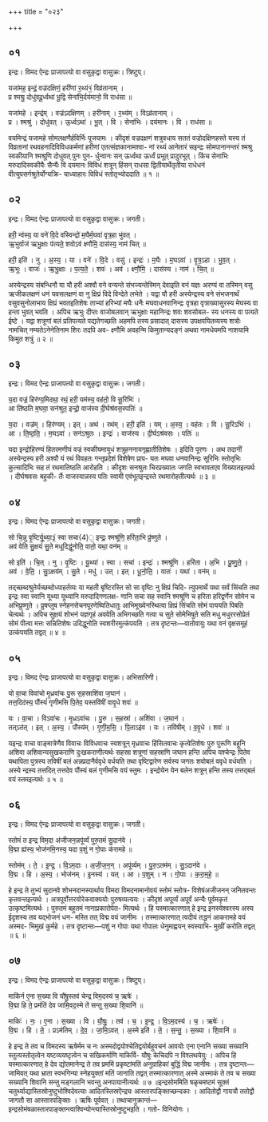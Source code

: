 +++
title = "०२३"

+++


## ०१
इन्द्रः। विमद ऐन्द्रः प्राजापत्यो वा वसुकृद्वा वासुक्रः। त्रिष्टुप्।

यजा॑मह॒ इन्द्रं॒ वज्र॑दक्षिणं॒ हरी॑णां र॒थ्यं१॒॑ विव्र॑तानाम् ।  
प्र श्मश्रु॒ दोधु॑वदू॒र्ध्वथा॑ भू॒द्वि सेना॑भि॒र्दय॑मानो॒ वि राध॑सा ॥

यजा॑महे । इन्द्र॑म् । वज्र॑ऽदक्षिणम् । हरी॑नाम् । र॒थ्य॑म् । विऽव्र॑तानाम् ।  
प्र । श्मश्रु॑ । दोधु॑वत् । ऊ॒र्ध्वऽथा॑ । भू॒त् । वि । सेना॑भिः । दय॑मानः । वि । राध॑सा ॥

वयमिन्द्रं यजामहे सोमलक्षणैर्हविर्भिः पूजयामः । कीदृशं वज्रदक्षणं शत्रुवधाय सततं वज्रोदक्षिणहस्ते यस्य तं विव्रतानां रथवहनादिविविधकर्मणां हरीणां एतत्संज्ञकानामश्वा- नां रथ्यं आनेतारं सइन्द्रः सोमपानानन्तरं श्मश्रु स्वकीयानि श्मश्रूणि दोधुवत् पुनः पुन- र्धुन्वानः सन् ऊर्ध्वथा ऊर्ध्वं प्रभूत् प्रादुरभूत् । किंच सेनाभिः मरुदादिस्वकीयैः सैन्यैः वि दयमानः विविधं शत्रून् हिंसन् राधसा द्वितीयार्थेतृतीया राधेधनं वीत्युपसर्गश्रुतेर्योग्यक्रि- याध्याहारः विविधं स्तोतृभ्योददाति ॥ १ ॥

## ०२
इन्द्रः। विमद ऐन्द्रः प्राजापत्यो वा वसुकृद्वा वासुक्रः। जगती।

हरी॒ न्व॑स्य॒ या वने॑ वि॒दे वस्विन्द्रो॑ म॒घैर्म॒घवा॑ वृत्र॒हा भु॑वत् ।  
ऋ॒भुर्वाज॑ ऋभु॒क्षाः प॑त्यते॒ शवोऽव॑ क्ष्णौमि॒ दास॑स्य॒ नाम॑ चित् ॥

हरी॒ इति॑ । नु । अ॒स्य॒ । या । वने॑ । वि॒दे । वसु॑ । इन्द्रः॑ । म॒घैः । म॒घऽवा॑ । वृ॒त्र॒ऽहा । भु॒व॒त् ।  
ऋ॒भुः । वाजः॑ । ऋ॒भु॒क्षाः । प॒त्य॒ते॒ । शवः॑ । अव॑ । क्ष्णौ॒मि॒ । दास॑स्य । नाम॑ । चि॒त् ॥

अस्येन्द्रस्य संबन्धिनौ या यौ हरी अश्वौ वने वन्यन्ते संभज्यन्तेस्मिन् देवाइति वनं यज्ञः अरण्यं वा तस्मिन् वसु ऋजीकलक्षणं धनं यवसलक्षणं वा नु क्षिप्रं विदे विन्देते लभेते । यद्वा यौ हरी अस्येन्द्रस्य वने संभजनार्थं वसुवसुनोलाभाय क्षिप्रं भवतइतिशेषः ताभ्यां हरिभ्यां मघैः धनैः मघवाधनवानिन्द्रः वृत्रहा वृत्राख्यासुरस्य मेघस्य वा हन्ता भुवत् भवति । अपिच ऋभुः दीप्तः वाजोबलवान् ऋभुक्षाः महानिन्द्रः शवः शवसोबल- स्य धनस्य वा पत्यते ईष्टे । यद्वा शत्रूणां बलं प्रतिपत्यते पद्यतेगच्छति अहमपि तस्य प्रसादात् दासस्य उपक्षपयितव्यस्य शत्रोः नामचित् नम्यतेऽनेनेतिनाम शिरः तदपि अव- क्ष्णौमि अवहन्मि किमुतान्यदङ्गं अथवा नामधेयमपि नाशयामि किमुत शत्रुं ॥ २ ॥

## ०३
इन्द्रः। विमद ऐन्द्रः प्राजापत्यो वा वसुकृद्वा वासुक्रः। जगती।

य॒दा वज्रं॒ हिर॑ण्य॒मिदथा॒ रथं॒ हरी॒ यम॑स्य॒ वह॑तो॒ वि सू॒रिभिः॑ ।  
आ ति॑ष्ठति म॒घवा॒ सन॑श्रुत॒ इन्द्रो॒ वाज॑स्य दी॒र्घश्र॑वस॒स्पतिः॑ ॥

य॒दा । वज्र॑म् । हिर॑ण्यम् । इत् । अथ॑ । रथ॑म् । हरी॒ इति॑ । यम् । अ॒स्य॒ । वह॑तः । वि । सू॒रिऽभिः॑ ।  
आ । ति॒ष्ठ॒ति॒ । म॒घऽवा॑ । सन॑ऽश्रुतः । इन्द्रः॑ । वाज॑स्य । दी॒र्घऽश्र॑वसः । पतिः॑ ॥

यदा इन्द्रोहिरण्यं हितरमणीयं वज्रं स्वकीयमायुधं शत्रुहननायगृह्णातीतिशेषः । इदिति पूरणः । अथ तदानीं अस्येन्द्रस्य हरी अश्वौ यं रथं विवहतः गन्तृप्रदेशं विशेषेण प्राप- यतः मघवा धनवानिन्द्रः सूरिभिः स्तोतृभिः कुत्सादिभिः सह तं रथमातिष्ठति आरोहति । कीदृशः सनश्रुतः चिरप्रख्यातः जगति स्वभावतएव विख्यातइत्यर्थः । दीर्घश्रवसः बहुकी- र्तेः वाजस्यान्नस्य पतिः स्वामी एवंभूतइन्द्रस्ते रथमारोहतीत्यर्थः ॥ ३ ॥

## ०४
इन्द्रः। विमद ऐन्द्रः प्राजापत्यो वा वसुकृद्वा वासुक्रः। जगती।

सो चि॒न्नु वृ॒ष्टिर्यू॒थ्या॒३॒॑ स्वा सचा{4}॒ इन्द्रः॒ श्मश्रू॑णि॒ हरि॑ता॒भि प्रु॑ष्णुते ।  
अव॑ वेति सु॒क्षयं॑ सु॒ते मधूदिद्धू॑नोति॒ वातो॒ यथा॒ वन॑म् ॥

सो इति॑ । चि॒त् । नु । वृ॒ष्टिः । यू॒थ्या॑ । स्वा । सचा॑ । इन्द्रः॑ । श्मश्रू॑णि । हरि॑ता । अ॒भि । प्रु॒ष्णु॒ते॒ ।  
अव॑ । वे॒ति॒ । सु॒ऽक्षय॑म् । सु॒ते । मधु॑ । उत् । इत् । धू॒नो॒ति॒ । वातः॑ । यथा॑ । वन॑म् ॥

तद्च्छब्दश्रुतेर्यच्छब्दोध्याहर्तव्यः या महती बृष्टिरस्ति सो सा वृष्टिः नु क्षिप्रं चिदि- त्युपमार्थे यथा सर्वं सिंचति तथा इन्द्रः स्वा स्वानि यूथ्या यूथ्यानि मरुदादिगणलक्ष- णानि सचा सह स्वानि श्मश्रूणि च हरिता हरिद्वर्णेन सोमेन च अभिप्रुष्णुते । प्रुषप्लुष स्नेहनसेचनपूरणेष्वितिधातुः आभिमूख्येनस्थित्वा क्षिप्रं सिंचति सोमं पाययति पिबति चेत्यर्थः । अपिच सुक्षयं शोभनं यज्ञगृहं अववेति अभिगच्छति गत्वा च सुते सोमेभिषुते सति मधु मधुररसोप्रेतं सोमं पीत्वा मत्तः सन्नितिशेषः उदिद्धूनोति स्वशरीरमुत्कंपयति । तत्र दृष्टन्तः—वातोवायुः यथा वनं वृक्षसमूहं उत्कंपयति तद्वत् ॥ ४ ॥

## ०५
इन्द्रः। विमद ऐन्द्रः प्राजापत्यो वा वसुकृद्वा वासुक्रः। अभिसारिणी।

यो वा॒चा विवा॑चो मृ॒ध्रवा॑चः पु॒रू स॒हस्राशि॑वा ज॒घान॑ ।  
तत्त॒दिद॑स्य॒ पौंस्यं॑ गृणीमसि पि॒तेव॒ यस्तवि॑षीं वावृ॒धे शवः॑ ॥

यः । वा॒चा । विऽवा॑चः । मृ॒ध्रऽवा॑चः । पु॒रु । स॒हस्रा॑ । अशि॑वा । ज॒घान॑ ।  
तत्ऽत॑त् । इत् । अ॒स्य॒ । पौंस्य॑म् । गृ॒णी॒म॒सि॒ । पि॒ताऽइ॑व । यः । तवि॑षीम् । व॒वृ॒धे । शवः॑ ॥

यइन्द्रः वाचा वाङ्मात्रेणैव विवाचः विविधवाचः स्वशत्रून् मृध्रवाचः हिंसितवाचः कृत्वेतिशेषः पुरु पुरूणि बहूनि अशिवा अशिवान्यसुखकराणि दुःखकराणीत्यर्थः सहस्रा शत्रूणां सहस्राणि जघान हन्ति अपिच यश्चेन्द्रः पितेव यथापिता पुत्रस्य तविषीं बलं अन्नप्रदानैर्ववृधे वर्धयति तथा वृष्टिद्वारेण सर्वस्य जगतः शवोबलं ववृधे वर्धयति । अस्ये न्द्रस्य तत्तदित् तत्तदेव पौंस्यं बलं गृणीमसि वयं स्तुमः । इन्द्रोयेन येन बलेन शत्रून् हन्ति तस्य तत्तद्बलं वयं स्तमइत्यर्थः ॥ ५ ॥

## ०६
इन्द्रः। विमद ऐन्द्रः प्राजापत्यो वा वसुकृद्वा वासुक्रः। जगती।

स्तोमं॑ त इन्द्र विम॒दा अ॑जीजन॒न्नपू॑र्व्यं पुरु॒तमं॑ सु॒दान॑वे ।  
वि॒द्मा ह्य॑स्य॒ भोज॑नमि॒नस्य॒ यदा प॒शुं न गो॒पाः क॑रामहे ॥

स्तोम॑म् । ते॒ । इ॒न्द्र॒ । वि॒ऽम॒दाः । अ॒जी॒ज॒न॒न् । अपू॑र्व्यम् । पु॒रु॒ऽतम॑म् । सु॒ऽदान॑वे ।  
वि॒द्म । हि । अ॒स्य॒ । भोज॑नम् । इ॒नस्य॑ । यत् । आ । प॒शुम् । न । गो॒पाः । क॒रा॒म॒हे॒ ॥

हे इन्द्र ते तुभ्यं सुदानवे शोभनदानस्यार्थाय विमदा विमदनामानोवयं स्तोमं स्तोत्र- विशेषंअजीजनन् जनितवन्तः कृतवन्तइत्यर्थः । अत्रपूर्वोत्तरयोरेकवाक्ययोः पुरुषव्यत्ययः । कीदृशं अपूर्व्यं अपूर्वं अन्यैः पूर्वमकृतं उत्कृष्टमित्यर्थः । पुरुतमं बहुतमं नानाप्रकारोपेत- मित्यर्थः । हि यस्मात्कारणात् हे इन्द्र इनस्येश्वरस्य अस्य ईदृशस्य तव यद्भोजनं धन- मस्ति तत् विद्म वयं जानीमः । तस्मात्कारणात् त्वदीयं तद्धनं आकरामहे वयं अस्मद- भिमुखं कुर्महे । तत्र दृष्टान्तः—पशुं न गोपाः यथा गोपालः धेनुमाह्वयन् स्वस्याभि- मुखीं करोति तद्वत् ॥ ६ ॥

## ०७
इन्द्रः। विमद ऐन्द्रः प्राजापत्यो वा वसुकृद्वा वासुक्रः। त्रिष्टुप्।

माकि॑र्न ए॒ना स॒ख्या वि यौ॑षु॒स्तव॑ चेन्द्र विम॒दस्य॑ च॒ ऋषेः॑ ।  
वि॒द्मा हि ते॒ प्रम॑तिं देव जामि॒वद॒स्मे ते॑ सन्तु स॒ख्या शि॒वानि॑ ॥

माकिः॑ । नः॒ । ए॒ना । स॒ख्या । वि । यौ॒षुः॒ । तव॑ । च॒ । इ॒न्द्र॒ । वि॒ऽम॒दस्य॑ । च॒ । ऋषेः॑ ।  
वि॒द्म । हि । ते॒ । प्रऽम॑तिम् । दे॒व॒ । जा॒मि॒ऽवत् । अ॒स्मे इति॑ । ते॒ । स॒न्तु॒ । स॒ख्या । शि॒वानि॑ ॥

हे इन्द्र ते तव च विमदस्य ऋषेर्मम च नः अस्मदोद्वयोश्चेतिद्वयोर्बहुवचनं आवयोः एना एनानि सख्या सख्यानि स्तुत्यस्तोतृत्वेन यष्टव्ययष्टृत्वेन च सखिकर्माणि माकिर्वि- यौषुः केचिदपि न विश्लथयेयुः । अपिच हि यस्मात्कारणात् हे देव द्योतमानेन्द्र ते तव प्रममिं प्रकृष्टांमतिं अनुग्राहिकां बुद्धिं विद्म जानीमः । तत्र दृष्टान्तः—जामिवत् यथा भ्राता स्वभगिन्या स्नेहयुक्तां मतिं जानाति तद्वत् तस्मात्कारणात् अस्मे अस्माकं ते तव च सख्या सख्यानि शिवानि सन्तु मङ्गलानि भवन्तु अनपायानीत्यर्थः ॥ ७ ॥इन्द्रसोममिति षळृचमष्टमं सूक्तं चतुर्थ्याद्यास्तिस्रोनुष्टुभोश्विदेवत्याः आदितस्तिस्रऎन्द्र्यः आस्तारपङ्क्तिच्छन्दकाः । आदितोद्वौ गायत्रौ ततोद्वौ जागतौ सा आस्तारपङ्क्तिः । ऋषिः पूर्ववत् । तथाचानुक्रान्तं—इन्द्रसोमंषळास्तारपाङ्क्तन्त्वाश्विन्योन्त्यास्तिस्रोनुष्टुभइति । गतो- विनियोगः ।
